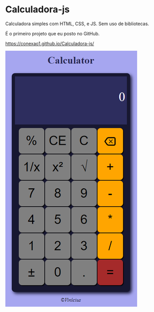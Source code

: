 # Calculadora-js
Calculadora simples com HTML, CSS, e JS.
Sem uso de bibliotecas.

É o primeiro projeto que eu posto no GitHub.

https://conexao1.github.io/Calculadora-js/

<a href="https://conexao1.github.io/Calculadora-js/">
  <img src="calc.png" alt="Calculadora" />
</a>
